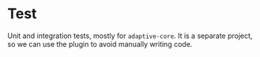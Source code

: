 # Test

Unit and integration tests, mostly for `adaptive-core`. It is a separate project, so we can use the
plugin to avoid manually writing code.